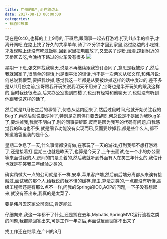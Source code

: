 ```yaml
---
title: 广州的8月,走在路边上
date: 2017-08-13 00:00:00
categories: 
- 有酒和故事
---
```


现在是0:40,,也算的上上9号的,下班后,跟同事一起去打游戏,打到11点半的样子,才离开网吧,在路上找了好久的共享单车,骑了22分钟才回到家里,路过路边的小吃摊,才发现晚上还没有吃过饭呢,回到家里把电脑放了,又去买了炒粉,烟酒,跑到附近的天桥区去吃,今晚桥下路过的火车没有很多
![](https://hexosrc.oss-cn-shenzhen.aliyuncs.com/blog/20190625200546.jpg)
<!-- more -->
星期一下班,张文辉找我聊天,说是不再继续跟我签订合同了,意思是我被炒了,然后我就回家了,很简单的谈话,也是很平淡的谈话,也不是一次两次从张文辉,和伟丹说:何总说我很菜,要把我炒掉,感觉我这一年都是从要被炒掉这样的话中度过的,差不多是从11月份之前,宝哥跟我开玩笑说我明天不用来了,宝哥也是半开玩笑的跟我这样的,当时我还很忐忑,后来办公室搬到四楼了,也没有经常和他聊天了,也就没有听到他跟我说这样的话了,

然后就是11月份之后的事情了,何总从达内回来了,然后过段时间,他就开始关注我的Bug了,再然后就说要炒掉了,特别是之前伟丹要去辞职,何总说是不是因为我Bug多了,要炒掉我,我就不明白了,别的同事要辞职,反而是因为我写的代码有问题,自我感觉我的Bug也不多,就是细节功能没有实现而已,反而要炒掉我,都是些什么人,都不知道脑袋里装的是什么.

星期二休息了一天,什么事情都没有做,在家玩了一天的游戏,打到我都不想打游戏了,还是接着打,星期三也就是昨天了,也算是今天了,上午去面试,在一个小的办公室等来面试我的人,房间的门是关着的,然后我就听到外面有人在笑三年什么的,我估计也就是在笑我三年经验之类的.

确实稍微大一点的公司就是不一样,安卓,苹果客户端,然后前后端分离都从来诶有接触过,面试我的那个人,给我说的我不懂的缓存,爬虫,算法之类的,一点都没有听懂,高级工程师还是有那么点不一样,问我的Spring的IOC,AOP的问题,一下子没有想起来,就没有答出来,我真的是太菜了.

要是伟丹去这家公司面试,肯定能过

仔细向来,我这一年都干了什么,还是搁在去年,Mybatis,SpringMVC运行流程之类的问题,我都能回答出来,可是工作一年之后,再面试反而回答不出来了

找工作还在继续,在广州的8月


